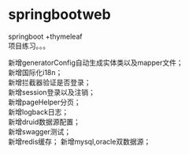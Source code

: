 # springbootweb
springboot +thymeleaf  
项目练习。。。  

新增generatorConfig自动生成实体类以及mapper文件；  
新增国际化i18n；  
新增拦截器验证是否登录；  
新增session登录以及注销；  
新增pageHelper分页；  
新增logback日志；  
新增druid数据源配置；  
新增swagger测试；  
新增redis缓存；
新增mysql,oracle双数据源；  
  

